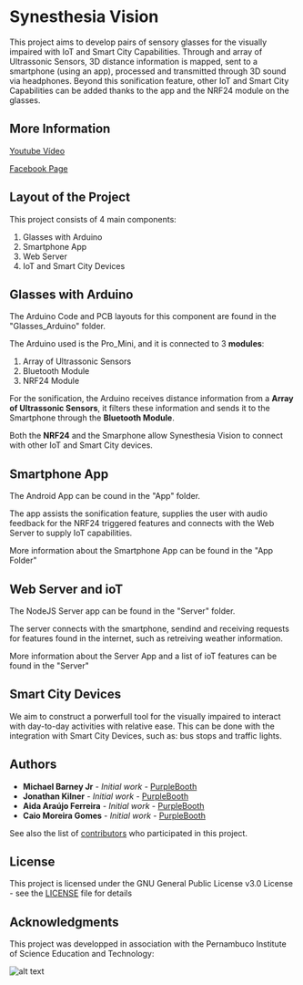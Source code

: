 # Synesthesia Vision

This project aims to develop pairs of sensory glasses for the visually impaired with IoT and Smart City Capabilities. Through and array of Ultrassonic Sensors, 3D distance information is mapped, sent to a smartphone (using an app), processed and transmitted through 3D sound via headphones. Beyond this sonification feature, other IoT and Smart City Capabilities can be added thanks to the app and the NRF24 module on the glasses.

## More Information
[Youtube Vídeo](https://www.youtube.com/watch?v=zJbMHiAeXqk)

[Facebook Page](https://www.facebook.com/synesthesiavision/?fref=ts)

## Layout of the Project
This project consists of 4 main components:
1. Glasses with Arduino
2. Smartphone App
3. Web Server
4. IoT and Smart City Devices

## Glasses with Arduino
The Arduino Code and PCB layouts for this component are found in the "Glasses_Arduino" folder.

The Arduino used is the Pro_Mini, and it is connected to 3 __modules__:
1. Array of Ultrassonic Sensors
2. Bluetooth Module
3. NRF24 Module

For the sonification, the Arduino receives distance information from a __Array of Ultrassonic Sensors__, it filters these information and sends it to the Smartphone through the __Bluetooth Module__.

Both the __NRF24__ and the Smarphone allow Synesthesia Vision to connect with other IoT and Smart City devices.

## Smartphone App
The Android App can be cound in the "App" folder.

The app assists the sonification feature, supplies the user with audio feedback for the NRF24 triggered features and connects with the Web Server to supply IoT capabilities.

More information about the Smartphone App can be found in the "App Folder"

## Web Server and ioT
The NodeJS Server app can be found in the "Server" folder.

The server connects with the smartphone, sendind and receiving requests for features found in the internet, such as retreiving weather information.

More information about the Server App and a list of ioT features can be found in the "Server"

## Smart City Devices
We aim to construct a porwerfull tool for the visually impaired to interact with day-to-day activities with relative ease. This can be done with the integration with Smart City Devices, such as: bus stops and traffic lights. 

## Authors

* **Michael Barney Jr** - *Initial work* - [PurpleBooth](https://github.com/PurpleBooth)
* **Jonathan Kilner** - *Initial work* - [PurpleBooth](https://github.com/PurpleBooth)
* **Aida Araújo Ferreira** - *Initial work* - [PurpleBooth](https://github.com/PurpleBooth)
* **Caio Moreira Gomes** - *Initial work* - [PurpleBooth](https://github.com/PurpleBooth)

See also the list of [contributors](https://github.com/aidaferreira/synesthesiavision/contributors) who participated in this project.

## License

This project is licensed under the GNU General Public License v3.0 License - see the [LICENSE](LICENSE) file for details

## Acknowledgments

This project was developped in association with the Pernambuco Institute of Science Education and Technology:

![alt text](http://3.bp.blogspot.com/_L5KqKS1TcJg/TK8Qe3nMK2I/AAAAAAAAPz8/8UO_DPI0bXM/s1600/IFPE%2520foto.png "IFPE")

